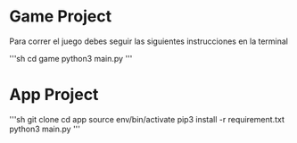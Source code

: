 # Game Project



Para correr el juego debes seguir las siguientes instrucciones en la terminal


'''sh
cd game
python3 main.py
'''
# App Project


'''sh
git clone
cd app
source env/bin/activate
pip3 install -r requirement.txt
python3 main.py
'''



